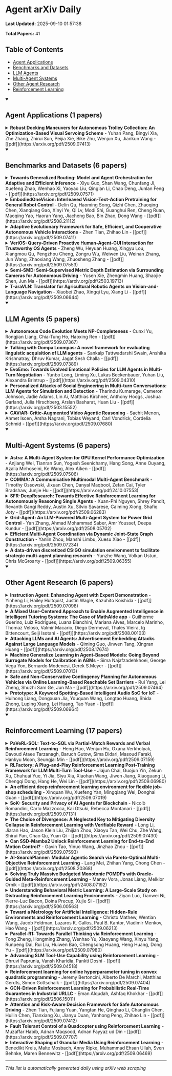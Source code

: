 # Agent arXiv Daily

**Last Updated:** 2025-09-10 01:57:38

**Total Papers:** 41

## Table of Contents

- [Agent Applications](#agent-applications)
- [Benchmarks and Datasets](#benchmarks-and-datasets)
- [LLM Agents](#llm-agents)
- [Multi-Agent Systems](#multi-agent-systems)
- [Other Agent Research](#other-agent-research)
- [Reinforcement Learning](#reinforcement-learning)

<details open>
<summary><h2>Agent Applications (1 papers)</h2></summary>

<details>
<summary><strong>Robust Docking Maneuvers for Autonomous Trolley Collection: An Optimization-Based Visual Servoing Scheme</strong> - Yuhan Pang, Bingyi Xia, Zhe Zhang, Zhirui Sun, Peijia Xie, Bike Zhu, Wenjun Xu, Jiankun Wang - [[pdf]](https://arxiv.org/pdf/2509.07413)</summary>

**Abstract:** Service robots have demonstrated significant potential for autonomous trolley collection and redistribution in public spaces like airports or warehouses to improve efficiency and reduce cost. Usually, a fully autonomous system for the collection and transportation of multiple trolleys is based on a Leader-Follower formation of mobile manipulators, where reliable docking maneuvers of the mobile base are essential to align trolleys into organized queues. However, developing a vision-based robotic docking system faces significant challenges: high precision requirements, environmental disturbances, and inherent robot constraints. To address these challenges, we propose an optimization-based Visual Servoing scheme that incorporates active infrared markers for robust feature extraction across diverse lighting conditions. This framework explicitly models nonholonomic kinematics and visibility constraints within the Hybrid Visual Servoing problem, augmented with an observer for disturbance rejection to ensure precise and stable docking. Experimental results across diverse environments demonstrate the robustness of this system, with quantitative evaluations confirming high docking accuracy.

**arXiv ID:** 2509.07413
</details>

</details>

<details open>
<summary><h2>Benchmarks and Datasets (6 papers)</h2></summary>

<details>
<summary><strong>Towards Generalized Routing: Model and Agent Orchestration for Adaptive and Efficient Inference</strong> - Xiyu Guo, Shan Wang, Chunfang Ji, Xuefeng Zhao, Wenhao Xi, Yaoyao Liu, Qinglan Li, Chao Deng, Junlan Feng - [[pdf]](https://arxiv.org/pdf/2509.07571)</summary>

**Abstract:** The rapid advancement of large language models (LLMs) and domain-specific AI agents has greatly expanded the ecosystem of AI-powered services. User queries, however, are highly diverse and often span multiple domains and task types, resulting in a complex and heterogeneous landscape. This diversity presents a fundamental routing challenge: how to accurately direct each query to an appropriate execution unit while optimizing both performance and efficiency. To address this, we propose MoMA (Mixture of Models and Agents), a generalized routing framework that integrates both LLM and agent-based routing. Built upon a deep understanding of model and agent capabilities, MoMA effectively handles diverse queries through precise intent recognition and adaptive routing strategies, achieving an optimal balance between efficiency and cost. Specifically, we construct a detailed training dataset to profile the capabilities of various LLMs under different routing model structures, identifying the most suitable tasks for each LLM. During inference, queries are dynamically routed to the LLM with the best cost-performance efficiency. We also introduce an efficient agent selection strategy based on a context-aware state machine and dynamic masking. Experimental results demonstrate that the MoMA router offers superior cost-efficiency and scalability compared to existing approaches.

**arXiv ID:** 2509.07571
</details>

<details>
<summary><strong>EmbodiedOneVision: Interleaved Vision-Text-Action Pretraining for General Robot Control</strong> - Delin Qu, Haoming Song, Qizhi Chen, Zhaoqing Chen, Xianqiang Gao, Xinyi Ye, Qi Lv, Modi Shi, Guanghui Ren, Cheng Ruan, Maoqing Yao, Haoran Yang, Jiacheng Bao, Bin Zhao, Dong Wang - [[pdf]](https://arxiv.org/pdf/2508.21112)</summary>

**Abstract:** The human ability to seamlessly perform multimodal reasoning and physical interaction in the open world is a core goal for general-purpose embodied intelligent systems. Recent vision-language-action (VLA) models, which are co-trained on large-scale robot and visual-text data, have demonstrated notable progress in general robot control. However, they still fail to achieve human-level flexibility in interleaved reasoning and interaction. In this work, introduce EO-Robotics, consists of EO-1 model and EO-Data1.5M dataset. EO-1 is a unified embodied foundation model that achieves superior performance in multimodal embodied reasoning and robot control through interleaved vision-text-action pre-training. The development of EO-1 is based on two key pillars: (i) a unified architecture that processes multimodal inputs indiscriminately (image, text, video, and action), and (ii) a massive, high-quality multimodal embodied reasoning dataset, EO-Data1.5M, which contains over 1.5 million samples with emphasis on interleaved vision-text-action comprehension. EO-1 is trained through synergies between auto-regressive decoding and flow matching denoising on EO-Data1.5M, enabling seamless robot action generation and multimodal embodied reasoning. Extensive experiments demonstrate the effectiveness of interleaved vision-text-action learning for open-world understanding and generalization, validated through a variety of long-horizon, dexterous manipulation tasks across multiple embodiments. This paper details the architecture of EO-1, the data construction strategy of EO-Data1.5M, and the training methodology, offering valuable insights for developing advanced embodied foundation models.

**arXiv ID:** 2508.21112
</details>

<details>
<summary><strong>Adaptive Evolutionary Framework for Safe, Efficient, and Cooperative Autonomous Vehicle Interactions</strong> - Zhen Tian, Zhihao Lin - [[pdf]](https://arxiv.org/pdf/2509.07411)</summary>

**Abstract:** Modern transportation systems face significant challenges in ensuring road safety, given serious injuries caused by road accidents. The rapid growth of autonomous vehicles (AVs) has prompted new traffic designs that aim to optimize interactions among AVs. However, effective interactions between AVs remains challenging due to the absence of centralized control. Besides, there is a need for balancing multiple factors, including passenger demands and overall traffic efficiency. Traditional rule-based, optimization-based, and game-theoretic approaches each have limitations in addressing these challenges. Rule-based methods struggle with adaptability and generalization in complex scenarios, while optimization-based methods often require high computational resources. Game-theoretic approaches, such as Stackelberg and Nash games, suffer from limited adaptability and potential inefficiencies in cooperative settings. This paper proposes an Evolutionary Game Theory (EGT)-based framework for AV interactions that overcomes these limitations by utilizing a decentralized and adaptive strategy evolution mechanism. A causal evaluation module (CEGT) is introduced to optimize the evolutionary rate, balancing mutation and evolution by learning from historical interactions. Simulation results demonstrate the proposed CEGT outperforms EGT and popular benchmark games in terms of lower collision rates, improved safety distances, higher speeds, and overall better performance compared to Nash and Stackelberg games across diverse scenarios and parameter settings.

**arXiv ID:** 2509.07411
</details>

<details>
<summary><strong>VeriOS: Query-Driven Proactive Human-Agent-GUI Interaction for Trustworthy OS Agents</strong> - Zheng Wu, Heyuan Huang, Xingyu Lou, Xiangmou Qu, Pengzhou Cheng, Zongru Wu, Weiwen Liu, Weinan Zhang, Jun Wang, Zhaoxiang Wang, Zhuosheng Zhang - [[pdf]](https://arxiv.org/pdf/2509.07553)</summary>

**Abstract:** With the rapid progress of multimodal large language models, operating system (OS) agents become increasingly capable of automating tasks through on-device graphical user interfaces (GUIs). However, most existing OS agents are designed for idealized settings, whereas real-world environments often present untrustworthy conditions. To mitigate risks of over-execution in such scenarios, we propose a query-driven human-agent-GUI interaction framework that enables OS agents to decide when to query humans for more reliable task completion. Built upon this framework, we introduce VeriOS-Agent, a trustworthy OS agent trained with a two-stage learning paradigm that falicitate the decoupling and utilization of meta-knowledge. Concretely, VeriOS-Agent autonomously executes actions in normal conditions while proactively querying humans in untrustworthy scenarios. Experiments show that VeriOS-Agent improves the average step-wise success rate by 20.64\% in untrustworthy scenarios over the state-of-the-art, without compromising normal performance. Analysis highlights VeriOS-Agent's rationality, generalizability, and scalability. The codes, datasets and models are available at this https URL.

**arXiv ID:** 2509.07553
</details>

<details>
<summary><strong>Semi-SMD: Semi-Supervised Metric Depth Estimation via Surrounding Cameras for Autonomous Driving</strong> - Yusen Xie, Zhengmin Huang, Shaojie Shen, Jun Ma - [[pdf]](https://arxiv.org/pdf/2503.19713)</summary>

**Abstract:** In this paper, we introduce Semi-SMD, a novel metric depth estimation framework tailored for surrounding cameras equipment in autonomous driving. In this work, the input data consists of adjacent surrounding frames and camera parameters. We propose a unified spatial-temporal-semantic fusion module to construct the visual fused features. Cross-attention components for surrounding cameras and adjacent frames are utilized to focus on metric scale information refinement and temporal feature matching. Building on this, we propose a pose estimation framework using surrounding cameras, their corresponding estimated depths, and extrinsic parameters, which effectively address the scale ambiguity in multi-camera setups. Moreover, semantic world model and monocular depth estimation world model are integrated to supervised the depth estimation, which improve the quality of depth estimation. We evaluate our algorithm on DDAD and nuScenes datasets, and the results demonstrate that our method achieves state-of-the-art performance in terms of surrounding camera based depth estimation quality. The source code will be available on this https URL.

**arXiv ID:** 2503.19713
</details>

<details>
<summary><strong>T-araVLN: Translator for Agricultural Robotic Agents on Vision-and-Language Navigation</strong> - Xiaobei Zhao, Xingqi Lyu, Xiang Li - [[pdf]](https://arxiv.org/pdf/2509.06644)</summary>

**Abstract:** Agricultural robotic agents have been becoming powerful helpers in a wide range of agricultural tasks, nevertheless, still heavily rely on manual operation or untransportable railway for movement. The AgriVLN method and the A2A benchmark pioneeringly extend Vision-and-Language Navigation (VLN) to the agricultural domain, enabling agents navigate to the target position following the natural language instructions. AgriVLN effectively understands the simple instructions, however, often misunderstands the complicated instructions. To bridge this gap, we propose the method of Translator for Agricultural Robotic Agents on Vision-and-Language Navigation (T-araVLN), in which the Instruction Translator module translates the original instruction to be both refined and precise. Being evaluated on the A2A benchmark, our T-araVLN effectively improves SR from 0.47 to 0.63 and reduces NE from 2.91m to 2.28m, demonstrating the state-of-the-art performance in the agricultural domain. Code: this https URL.

**arXiv ID:** 2509.06644
</details>

</details>

<details open>
<summary><h2>LLM Agents (5 papers)</h2></summary>

<details>
<summary><strong>Autonomous Code Evolution Meets NP-Completeness</strong> - Cunxi Yu, Rongjian Liang, Chia-Tung Ho, Haoxing Ren - [[pdf]](https://arxiv.org/pdf/2509.07367)</summary>

**Abstract:** Large language models (LLMs) have recently shown strong coding abilities, enabling not only static code generation but also iterative code self-evolving through agentic frameworks. Recently, AlphaEvolve \cite{novikov2025alphaevolve} demonstrated that LLM-based coding agents can autonomously improve algorithms and surpass human experts, with scopes limited to isolated kernels spanning hundreds of lines of code. Inspired by AlphaEvolve, we present SATLUTION, the first framework to extend LLM-based code evolution to the full repository scale, encompassing hundreds of files and tens of thousands of lines of C/C++ code. Targeting Boolean Satisfiability (SAT), the canonical NP-complete problem and a cornerstone of both theory and applications. SATLUTION orchestrates LLM agents to directly evolve solver repositories under strict correctness guarantees and distributed runtime feedback, while simultaneously self-evolving its own evolution policies and rules. Starting from SAT Competition 2024 codebases and benchmark, SATLUTION evolved solvers that decisively outperformed the human-designed winners of the SAT Competition 2025, and also surpassed both 2024 and 2025 champions on the 2024 benchmarks.

**arXiv ID:** 2509.07367
</details>

<details>
<summary><strong>Talking with Oompa Loompas: A novel framework for evaluating linguistic acquisition of LLM agents</strong> - Sankalp Tattwadarshi Swain, Anshika Krishnatray, Dhruv Kumar, Jagat Sesh Challa - [[pdf]](https://arxiv.org/pdf/2509.07389)</summary>

**Abstract:** Existing evaluation studies on linguistic competence of large language models (LLM agents) have focused primarily on vocabulary learning, morphological rule induction, syntactic generalization, pragmatic inference, and cross-linguistic transfer. However, none assess whether LLM agents can acquire a language through pattern recognition and interactive feedback, a central feature of human language acquisition. We propose a novel experimental framework in which an LLM agent is evaluated on its ability to acquire and use a newly constructed language (Tinkatongue) in conversation with a bot that understands only Tinkatongue. Our findings show that LLM agents fail to establish a conversation within 100 responses, yet they adopt distinct strategies that mirror human approaches to language learning. The results suggest a new direction for evaluation benchmarks and open pathways to model designs that learn more effectively from interactive feedback.

**arXiv ID:** 2509.07389
</details>

<details>
<summary><strong>EvoEmo: Towards Evolved Emotional Policies for LLM Agents in Multi-Turn Negotiation</strong> - Yunbo Long, Liming Xu, Lukas Beckenbauer, Yuhan Liu, Alexandra Brintrup - [[pdf]](https://arxiv.org/pdf/2509.04310)</summary>

**Abstract:** Recent research on Chain-of-Thought (CoT) reasoning in Large Language Models (LLMs) has demonstrated that agents can engage in \textit{complex}, \textit{multi-turn} negotiations, opening new avenues for agentic AI. However, existing LLM agents largely overlook the functional role of emotions in such negotiations, instead generating passive, preference-driven emotional responses that make them vulnerable to manipulation and strategic exploitation by adversarial counterparts. To address this gap, we present EvoEmo, an evolutionary reinforcement learning framework that optimizes dynamic emotional expression in negotiations. EvoEmo models emotional state transitions as a Markov Decision Process and employs population-based genetic optimization to evolve high-reward emotion policies across diverse negotiation scenarios. We further propose an evaluation framework with two baselines -- vanilla strategies and fixed-emotion strategies -- for benchmarking emotion-aware negotiation. Extensive experiments and ablation studies show that EvoEmo consistently outperforms both baselines, achieving higher success rates, higher efficiency, and increased buyer savings. This findings highlight the importance of adaptive emotional expression in enabling more effective LLM agents for multi-turn negotiation.

**arXiv ID:** 2509.04310
</details>

<details>
<summary><strong>Personalized Attacks of Social Engineering in Multi-turn Conversations: LLM Agents for Simulation and Detection</strong> - Tharindu Kumarage, Cameron Johnson, Jadie Adams, Lin Ai, Matthias Kirchner, Anthony Hoogs, Joshua Garland, Julia Hirschberg, Arslan Basharat, Huan Liu - [[pdf]](https://arxiv.org/pdf/2503.15552)</summary>

**Abstract:** The rapid advancement of conversational agents, particularly chatbots powered by Large Language Models (LLMs), poses a significant risk of social engineering (SE) attacks on social media platforms. SE detection in multi-turn, chat-based interactions is considerably more complex than single-instance detection due to the dynamic nature of these conversations. A critical factor in mitigating this threat is understanding the SE attack mechanisms through which SE attacks operate, specifically how attackers exploit vulnerabilities and how victims' personality traits contribute to their susceptibility. In this work, we propose an LLM-agentic framework, SE-VSim, to simulate SE attack mechanisms by generating multi-turn conversations. We model victim agents with varying personality traits to assess how psychological profiles influence susceptibility to manipulation. Using a dataset of over 1000 simulated conversations, we examine attack scenarios in which adversaries, posing as recruiters, funding agencies, and journalists, attempt to extract sensitive information. Based on this analysis, we present a proof of concept, SE-OmniGuard, to offer personalized protection to users by leveraging prior knowledge of the victims personality, evaluating attack strategies, and monitoring information exchanges in conversations to identify potential SE attempts.

**arXiv ID:** 2503.15552
</details>

<details>
<summary><strong>CAViAR: Critic-Augmented Video Agentic Reasoning</strong> - Sachit Menon, Ahmet Iscen, Arsha Nagrani, Tobias Weyand, Carl Vondrick, Cordelia Schmid - [[pdf]](https://arxiv.org/pdf/2509.07680)</summary>

**Abstract:** Video understanding has seen significant progress in recent years, with models' performance on perception from short clips continuing to rise. Yet, multiple recent benchmarks, such as LVBench, Neptune, and ActivityNet-RTL, show performance wanes for tasks requiring complex reasoning on videos as queries grow more complex and videos grow longer. In this work, we ask: can existing perception capabilities be leveraged to successfully perform more complex video reasoning? In particular, we develop a large language model agent given access to video modules as subagents or tools. Rather than following a fixed procedure to solve queries as in previous work such as Visual Programming, ViperGPT, and MoReVQA, the agent uses the results of each call to a module to determine subsequent steps. Inspired by work in the textual reasoning domain, we introduce a critic to distinguish between instances of successful and unsuccessful sequences from the agent. We show that the combination of our agent and critic achieve strong performance on the previously-mentioned datasets.

**arXiv ID:** 2509.07680
</details>

</details>

<details open>
<summary><h2>Multi-Agent Systems (6 papers)</h2></summary>

<details>
<summary><strong>Astra: A Multi-Agent System for GPU Kernel Performance Optimization</strong> - Anjiang Wei, Tianran Sun, Yogesh Seenichamy, Hang Song, Anne Ouyang, Azalia Mirhoseini, Ke Wang, Alex Aiken - [[pdf]](https://arxiv.org/pdf/2509.07506)</summary>

**Abstract:** GPU kernel optimization has long been a central challenge at the intersection of high-performance computing and machine learning. Efficient kernels are crucial for accelerating large language model (LLM) training and serving, yet attaining high performance typically requires extensive manual tuning. Compiler-based systems reduce some of this burden, but still demand substantial manual design and engineering effort. Recently, researchers have explored using LLMs for GPU kernel generation, though prior work has largely focused on translating high-level PyTorch modules into CUDA code. In this work, we introduce Astra, the first LLM-based multi-agent system for GPU kernel optimization. Unlike previous approaches, Astra starts from existing CUDA implementations extracted from SGLang, a widely deployed framework for serving LLMs, rather than treating PyTorch modules as the specification. Within Astra, specialized LLM agents collaborate through iterative code generation, testing, profiling, and planning to produce kernels that are both correct and high-performance. On kernels from SGLang, Astra achieves an average speedup of 1.32x using zero-shot prompting with OpenAI o4-mini. A detailed case study further demonstrates that LLMs can autonomously apply loop transformations, optimize memory access patterns, exploit CUDA intrinsics, and leverage fast math operations to yield substantial performance gains. Our work highlights multi-agent LLM systems as a promising new paradigm for GPU kernel optimization.

**arXiv ID:** 2509.07506
</details>

<details>
<summary><strong>COMMA: A Communicative Multimodal Multi-Agent Benchmark</strong> - Timothy Ossowski, Jixuan Chen, Danyal Maqbool, Zefan Cai, Tyler Bradshaw, Junjie Hu - [[pdf]](https://arxiv.org/pdf/2410.07553)</summary>

**Abstract:** The rapid advances of multimodal agents built on large foundation models have largely overlooked their potential for language-based communication between agents in collaborative tasks. This oversight presents a critical gap in understanding their effectiveness in real-world deployments, particularly when communicating with humans. Existing agentic benchmarks fail to address key aspects of inter-agent communication and collaboration, particularly in scenarios where agents have unequal access to information and must work together to achieve tasks beyond the scope of individual capabilities. To fill this gap, we introduce COMMA: a novel puzzle benchmark designed to evaluate the collaborative performance of multimodal multi-agent systems through language communication. Our benchmark features a variety of multimodal puzzles, providing a comprehensive evaluation across four key categories of agentic capability in a communicative collaboration setting. Our findings reveal surprising weaknesses in state-of-the-art models, including strong proprietary models like GPT-4o and reasoning models like o4-mini. Many chain of thought reasoning models such as R1-Onevision and LLaVA-CoT struggle to outperform even a random baseline in agent-agent collaboration, indicating a potential growth area in their communication abilities.

**arXiv ID:** 2410.07553
</details>

<details>
<summary><strong>SFR-DeepResearch: Towards Effective Reinforcement Learning for Autonomously Reasoning Single Agents</strong> - Xuan-Phi Nguyen, Shrey Pandit, Revanth Gangi Reddy, Austin Xu, Silvio Savarese, Caiming Xiong, Shafiq Joty - [[pdf]](https://arxiv.org/pdf/2509.06283)</summary>

**Abstract:** Equipping large language models (LLMs) with complex, interleaved reasoning and tool-use capabilities has become a key focus in agentic AI research, especially with recent advances in reasoning-oriented (``thinking'') models. Such capabilities are key to unlocking a number of important applications. One such application is Deep Research (DR), which requires extensive search and reasoning over many sources. Our work in this paper focuses on the development of native Autonomous Single-Agent models for DR featuring minimal web crawling and Python tool integration. Unlike multi-agent systems, where agents take up pre-defined roles and are told what to do at each step in a static workflow, an autonomous single-agent determines its next action dynamically based on context, without manual directive. While prior work has proposed training recipes for base or instruction-tuned LLMs, we focus on continual reinforcement learning (RL) of reasoning-optimized models to further enhance agentic skills while preserving reasoning ability. Towards this end, we propose a simple RL recipe with entirely synthetic data, which we apply to various open-source LLMs. Our best variant SFR-DR-20B achieves up to 28.7% on Humanity's Last Exam benchmark. In addition, we conduct key analysis experiments to provide more insights into our methodologies.

**arXiv ID:** 2509.06283
</details>

<details>
<summary><strong>Grid-Agent: An LLM-Powered Multi-Agent System for Power Grid Control</strong> - Yan Zhang, Ahmad Mohammad Saber, Amr Youssef, Deepa Kundur - [[pdf]](https://arxiv.org/pdf/2508.05702)</summary>

**Abstract:** Modern power grids face unprecedented complexity from Distributed Energy Resources (DERs), Electric Vehicles (EVs), and extreme weather, while also being increasingly exposed to cyberattacks that can trigger grid violations. This paper introduces Grid-Agent, an autonomous AI-driven framework that leverages Large Language Models (LLMs) within a multi-agent system to detect and remediate violations. Grid-Agent integrates semantic reasoning with numerical precision through modular agents: a planning agent generates coordinated action sequences using power flow solvers, while a validation agent ensures stability and safety through sandboxed execution with rollback mechanisms. To enhance scalability, the framework employs an adaptive multi-scale network representation that dynamically adjusts encoding schemes based on system size and complexity. Violation resolution is achieved through optimizing switch configurations, battery deployment, and load curtailment. Our experiments on IEEE and CIGRE benchmark networks, including the IEEE 69-bus, CIGRE MV, IEEE 30-bus test systems, demonstrate superior mitigation performance, highlighting Grid-Agent's suitability for modern smart grids requiring rapid, adaptive response.

**arXiv ID:** 2508.05702
</details>

<details>
<summary><strong>Efficient Multi-Agent Coordination via Dynamic Joint-State Graph Construction</strong> - Yanlin Zhou, Manshi Limbu, Xuesu Xiao - [[pdf]](https://arxiv.org/pdf/2509.07234)</summary>

**Abstract:** Multi-agent pathfinding (MAPF) traditionally focuses on collision avoidance, but many real-world applications require active coordination between agents to improve team performance. This paper introduces Team Coordination on Graphs with Risky Edges (TCGRE), where agents collaborate to reduce traversal costs on high-risk edges via support from teammates. We reformulate TCGRE as a 3D matching problem-mapping robot pairs, support pairs, and time steps-and rigorously prove its NP-hardness via reduction from Minimum 3D Matching. To address this complexity, (in the conference version) we proposed efficient decomposition methods, reducing the problem to tractable subproblems: Joint-State Graph (JSG): Encodes coordination as a single-agent shortest-path problem. Coordination-Exhaustive Search (CES): Optimizes support assignments via exhaustive pairing. Receding-Horizon Optimistic Cooperative A* (RHOCA*): Balances optimality and scalability via horizon-limited planning. Further in this extension, we introduce a dynamic graph construction method (Dynamic-HJSG), leveraging agent homogeneity to prune redundant states and reduce computational overhead by constructing the joint-state graph dynamically. Theoretical analysis shows Dynamic-HJSG preserves optimality while lowering complexity from exponential to polynomial in key cases. Empirical results validate scalability for large teams and graphs, with HJSG outperforming baselines greatly in runtime in different sizes and types of graphs. This work bridges combinatorial optimization and multi-agent planning, offering a principled framework for collaborative pathfinding with provable guarantees, and the key idea of the solution can be widely extended to many other collaborative optimization problems, such as MAPF.

**arXiv ID:** 2509.07234
</details>

<details>
<summary><strong>A data-driven discretized CS:GO simulation environment to facilitate strategic multi-agent planning research</strong> - Yunzhe Wang, Volkan Ustun, Chris McGroarty - [[pdf]](https://arxiv.org/pdf/2509.06355)</summary>

**Abstract:** Modern simulation environments for complex multi-agent interactions must balance high-fidelity detail with computational efficiency. We present DECOY, a novel multi-agent simulator that abstracts strategic, long-horizon planning in 3D terrains into high-level discretized simulation while preserving low-level environmental fidelity. Using Counter-Strike: Global Offensive (CS:GO) as a testbed, our framework accurately simulates gameplay using only movement decisions as tactical positioning -- without explicitly modeling low-level mechanics such as aiming and shooting. Central to our approach is a waypoint system that simplifies and discretizes continuous states and actions, paired with neural predictive and generative models trained on real CS:GO tournament data to reconstruct event outcomes. Extensive evaluations show that replays generated from human data in DECOY closely match those observed in the original game. Our publicly available simulation environment provides a valuable tool for advancing research in strategic multi-agent planning and behavior generation.

**arXiv ID:** 2509.06355
</details>

</details>

<details open>
<summary><h2>Other Agent Research (6 papers)</h2></summary>

<details>
<summary><strong>Instruction Agent: Enhancing Agent with Expert Demonstration</strong> - Yinheng Li, Hailey Hultquist, Justin Wagle, Kazuhito Koishida - [[pdf]](https://arxiv.org/pdf/2509.07098)</summary>

**Abstract:** Graphical user interface (GUI) agents have advanced rapidly but still struggle with complex tasks involving novel UI elements, long-horizon actions, and personalized trajectories. In this work, we introduce Instruction Agent, a GUI agent that leverages expert demonstrations to solve such tasks, enabling completion of otherwise difficult workflows. Given a single demonstration, the agent extracts step-by-step instructions and executes them by strictly following the trajectory intended by the user, which avoids making mistakes during execution. The agent leverages the verifier and backtracker modules further to improve robustness. Both modules are critical to understand the current outcome from each action and handle unexpected interruptions(such as pop-up windows) during execution. Our experiments show that Instruction Agent achieves a 60% success rate on a set of tasks in OSWorld that all top-ranked agents failed to complete. The Instruction Agent offers a practical and extensible framework, bridging the gap between current GUI agents and reliable real-world GUI task automation.

**arXiv ID:** 2509.07098
</details>

<details>
<summary><strong>A Mixed User-Centered Approach to Enable Augmented Intelligence in Intelligent Tutoring Systems: The Case of MathAIde app</strong> - Guilherme Guerino, Luiz Rodrigues, Luana Bianchini, Mariana Alves, Marcelo Marinho, Thomaz Veloso, Valmir Macario, Diego Dermeval, Thales Vieira, Ig Bittencourt, Seiji Isotani - [[pdf]](https://arxiv.org/pdf/2508.00103)</summary>

**Abstract:** This study explores the integration of Augmented Intelligence (AuI) in Intelligent Tutoring Systems (ITS) to address challenges in Artificial Intelligence in Education (AIED), including teacher involvement, AI reliability, and resource accessibility. We present MathAIde, an ITS that uses computer vision and AI to correct mathematics exercises from student work photos and provide feedback. The system was designed through a collaborative process involving brainstorming with teachers, high-fidelity prototyping, A/B testing, and a real-world case study. Findings emphasize the importance of a teacher-centered, user-driven approach, where AI suggests remediation alternatives while teachers retain decision-making. Results highlight efficiency, usability, and adoption potential in classroom contexts, particularly in resource-limited environments. The study contributes practical insights into designing ITSs that balance user needs and technological feasibility, while advancing AIED research by demonstrating the effectiveness of a mixed-methods, user-centered approach to implementing AuI in educational technologies.

**arXiv ID:** 2508.00103
</details>

<details>
<summary><strong>Attacking LLMs and AI Agents: Advertisement Embedding Attacks Against Large Language Models</strong> - Qiming Guo, Jinwen Tang, Xingran Huang - [[pdf]](https://arxiv.org/pdf/2508.17674)</summary>

**Abstract:** We introduce Advertisement Embedding Attacks (AEA), a new class of LLM security threats that stealthily inject promotional or malicious content into model outputs and AI agents. AEA operate through two low-cost vectors: (1) hijacking third-party service-distribution platforms to prepend adversarial prompts, and (2) publishing back-doored open-source checkpoints fine-tuned with attacker data. Unlike conventional attacks that degrade accuracy, AEA subvert information integrity, causing models to return covert ads, propaganda, or hate speech while appearing normal. We detail the attack pipeline, map five stakeholder victim groups, and present an initial prompt-based self-inspection defense that mitigates these injections without additional model retraining. Our findings reveal an urgent, under-addressed gap in LLM security and call for coordinated detection, auditing, and policy responses from the AI-safety community.

**arXiv ID:** 2508.17674
</details>

<details>
<summary><strong>Machine Generalize Learning in Agent-Based Models: Going Beyond Surrogate Models for Calibration in ABMs</strong> - Sima Najafzadehkhoei, George Vega Yon, Bernardo Modenesi, Derek S.Meyer - [[pdf]](https://arxiv.org/pdf/2509.07013)</summary>

**Abstract:** Calibrating agent-based epidemic models is computationally demanding. We present a supervised machine learning calibrator that learns the inverse mapping from epidemic time series to SIR parameters. A three-layer bidirectional LSTM ingests 60-day incidence together with population size and recovery rate, and outputs transmission probability, contact rate, and R0. Training uses a composite loss with an epidemiology-motivated consistency penalty that encourages R0 \* recovery rate to equal transmission probability \* contact rate.
In a 1000-scenario simulation study, we compare the calibrator with Approximate Bayesian Computation (likelihood-free MCMC). The method achieves lower error across all targets (MAE: R0 0.0616 vs 0.275; transmission 0.0715 vs 0.128; contact 1.02 vs 4.24), produces tighter predictive intervals with near nominal coverage, and reduces wall clock time from 77.4 s to 2.35 s per calibration. Although contact rate and transmission probability are partially nonidentifiable, the approach reproduces epidemic curves more faithfully than ABC, enabling fast and practical calibration. We evaluate it on SIR agent based epidemics generated with epiworldR and provide an implementation in R.

**arXiv ID:** 2509.07013
</details>

<details>
<summary><strong>Safe and Non-Conservative Contingency Planning for Autonomous Vehicles via Online Learning-Based Reachable Set Barriers</strong> - Rui Yang, Lei Zheng, Shuzhi Sam Ge, Jun Ma - [[pdf]](https://arxiv.org/pdf/2509.07464)</summary>

**Abstract:** Autonomous vehicles must navigate dynamically uncertain environments while balancing the safety and driving efficiency. This challenge is exacerbated by the unpredictable nature of surrounding human-driven vehicles (HVs) and perception inaccuracies, which require planners to adapt to evolving uncertainties while maintaining safe trajectories. Overly conservative planners degrade driving efficiency, while deterministic approaches may encounter serious issues and risks of failure when faced with sudden and unexpected maneuvers. To address these issues, we propose a real-time contingency trajectory optimization framework in this paper. By employing event-triggered online learning of HV control-intent sets, our method dynamically quantifies multi-modal HV uncertainties and refines the forward reachable set (FRS) incrementally. Crucially, we enforce invariant safety through FRS-based barrier constraints that ensure safety without reliance on accurate trajectory prediction of HVs. These constraints are embedded in contingency trajectory optimization and solved efficiently through consensus alternative direction method of multipliers (ADMM). The system continuously adapts to the uncertainties in HV behaviors, preserving feasibility and safety without resorting to excessive conservatism. High-fidelity simulations on highway and urban scenarios, as well as a series of real-world experiments demonstrate significant improvements in driving efficiency and passenger comfort while maintaining safety under uncertainty. The project page is available at this https URL.

**arXiv ID:** 2509.07464
</details>

<details>
<summary><strong>Prototype: A Keyword Spotting-Based Intelligent Audio SoC for IoT</strong> - Huihong Liang, Dongxuan Jia, Youquan Wang, Longtao Huang, Shida Zhong, Luping Xiang, Lei Huang, Tao Yuan - [[pdf]](https://arxiv.org/pdf/2509.06964)</summary>

**Abstract:** In this demo, we present a compact intelligent audio system-on-chip (SoC) integrated with a keyword spotting accelerator, enabling ultra-low latency, low-power, and low-cost voice interaction in Internet of Things (IoT) devices. Through algorithm-hardware co-design, the system's energy efficiency is maximized. We demonstrate the system's capabilities through a live FPGA-based prototype, showcasing stable performance and real-time voice interaction for edge intelligence applications.

**arXiv ID:** 2509.06964
</details>

</details>

<details open>
<summary><h2>Reinforcement Learning (17 papers)</h2></summary>

<details>
<summary><strong>PaVeRL-SQL: Text-to-SQL via Partial-Match Rewards and Verbal Reinforcement Learning</strong> - Heng Hao, Wenjun Hu, Oxana Verkholyak, Davoud Ataee Tarzanagh, Baruch Gutow, Sima Didari, Masoud Faraki, Hankyu Moon, Seungjai Min - [[pdf]](https://arxiv.org/pdf/2509.07159)</summary>

**Abstract:** Text-to-SQL models allow users to interact with a database more easily by generating executable SQL statements from natural-language questions. Despite recent successes on simpler databases and questions, current Text-to-SQL methods still suffer from low execution accuracy on industry-scale databases and complex questions involving domain-specific business logic. We present \emph{PaVeRL-SQL}, a framework that combines \emph{Partial-Match Rewards} and \emph{Verbal Reinforcement Learning} to drive self-improvement in reasoning language models (RLMs) for Text-to-SQL. To handle practical use cases, we adopt two pipelines: (1) a newly designed in-context learning framework with group self-evaluation (verbal-RL), using capable open- and closed-source large language models (LLMs) as backbones; and (2) a chain-of-thought (CoT) RL pipeline with a small backbone model (OmniSQL-7B) trained with a specially designed reward function and two-stage RL. These pipelines achieve state-of-the-art (SOTA) results on popular Text-to-SQL benchmarks -- Spider, Spider 2.0, and BIRD. For the industrial-level Spider2.0-SQLite benchmark, the verbal-RL pipeline achieves an execution accuracy 7.4\% higher than SOTA, and the CoT pipeline is 1.4\% higher. RL training with mixed SQL dialects yields strong, threefold gains, particularly for dialects with limited training data. Overall, \emph{PaVeRL-SQL} delivers reliable, SOTA Text-to-SQL under realistic industrial constraints. The code is available at this https URL.

**arXiv ID:** 2509.07159
</details>

<details>
<summary><strong>RLFactory: A Plug-and-Play Reinforcement Learning Post-Training Framework for LLM Multi-Turn Tool-Use</strong> - Jiajun Chai, Guojun Yin, Zekun Xu, Chuhuai Yue, Yi Jia, Siyu Xia, Xiaohan Wang, Jiwen Jiang, Xiaoguang Li, Chengqi Dong, Hang He, Wei Lin - [[pdf]](https://arxiv.org/pdf/2509.06980)</summary>

**Abstract:** Large language models excel at basic reasoning but struggle with tasks that require interaction with external tools. We present RLFactory, a plug-and-play reinforcement learning post-training framework for multi-round tool use. RLFactory tackles (i) tool-call stability and adaptability amid tool heterogeneity and interface issues via an asyncio-based asynchronous caller and a decoupled tool/training architecture, and (ii) diverse evaluation needs via a reward layer supporting rule-based, model-judgment, and tool-verification signals. It reconstructs the MDP by introducing observation markers from tool feedback, closing the loop among model, tools, and environment, and implements a generate-parse-invoke-update workflow for dynamic policy optimization. On Search-R1 with Qwen3-4B, RLFactory achieves a 0.486 test score on the Natural Questions (NQ) dataset, surpassing larger models trained with similar techniques (e.g., Qwen2.5-7B-Instruct-GRPO at 0.473), and increases training throughput by 6.8x. RLFactory provides a low-barrier, highly adaptable framework for strengthening multi-round tool use of LLMs in real-world scenarios. Code: this https URL.

**arXiv ID:** 2509.06980
</details>

<details>
<summary><strong>An efficient deep reinforcement learning environment for flexible job-shop scheduling</strong> - Xinquan Wu, Xuefeng Yan, Mingqiang Wei, Donghai Guan - [[pdf]](https://arxiv.org/pdf/2509.07019)</summary>

**Abstract:** The Flexible Job-shop Scheduling Problem (FJSP) is a classical combinatorial optimization problem that has a wide-range of applications in the real world. In order to generate fast and accurate scheduling solutions for FJSP, various deep reinforcement learning (DRL) scheduling methods have been developed. However, these methods are mainly focused on the design of DRL scheduling Agent, overlooking the modeling of DRL environment. This paper presents a simple chronological DRL environment for FJSP based on discrete event simulation and an end-to-end DRL scheduling model is proposed based on the proximal policy optimization (PPO). Furthermore, a short novel state representation of FJSP is proposed based on two state variables in the scheduling environment and a novel comprehensible reward function is designed based on the scheduling area of machines. Experimental results on public benchmark instances show that the performance of simple priority dispatching rules (PDR) is improved in our scheduling environment and our DRL scheduling model obtains competing performance compared with OR-Tools, meta-heuristic, DRL and PDR scheduling methods.

**arXiv ID:** 2509.07019
</details>

<details>
<summary><strong>SoK: Security and Privacy of AI Agents for Blockchain</strong> - Nicolò Romandini, Carlo Mazzocca, Kai Otsuki, Rebecca Montanari - [[pdf]](https://arxiv.org/pdf/2509.07131)</summary>

**Abstract:** Blockchain and smart contracts have garnered significant interest in recent years as the foundation of a decentralized, trustless digital ecosystem, thereby eliminating the need for traditional centralized authorities. Despite their central role in powering Web3, their complexity still presents significant barriers for non-expert users. To bridge this gap, Artificial Intelligence (AI)-based agents have emerged as valuable tools for interacting with blockchain environments, supporting a range of tasks, from analyzing on-chain data and optimizing transaction strategies to detecting vulnerabilities within smart contracts. While interest in applying AI to blockchain is growing, the literature still lacks a comprehensive survey that focuses specifically on the intersection with AI agents. Most of the related work only provides general considerations, without focusing on any specific domain. This paper addresses this gap by presenting the first Systematization of Knowledge dedicated to AI-driven systems for blockchain, with a special focus on their security and privacy dimensions, shedding light on their applications, limitations, and future research directions.

**arXiv ID:** 2509.07131
</details>

<details>
<summary><strong>The Choice of Divergence: A Neglected Key to Mitigating Diversity Collapse in Reinforcement Learning with Verifiable Reward</strong> - Long Li, Jiaran Hao, Jason Klein Liu, Zhijian Zhou, Xiaoyu Tan, Wei Chu, Zhe Wang, Shirui Pan, Chao Qu, Yuan Qi - [[pdf]](https://arxiv.org/pdf/2509.07430)</summary>

**Abstract:** A central paradox in fine-tuning Large Language Models (LLMs) with Reinforcement Learning with Verifiable Reward (RLVR) is the frequent degradation of multi-attempt performance (Pass@k) despite improvements in single-attempt accuracy (Pass@1). This is often accompanied by catastrophic forgetting, where models lose previously acquired skills. While various methods have been proposed, the choice and function of the divergence term have been surprisingly unexamined as a proactive solution. We argue that standard RLVR objectives -- both those using the mode-seeking reverse KL-divergence and those forgoing a divergence term entirely -- lack a crucial mechanism for knowledge retention. The reverse-KL actively accelerates this decay by narrowing the policy, while its absence provides no safeguard against the model drifting from its diverse knowledge base. We propose a fundamental shift in perspective: using the divergence term itself as the solution. Our framework, Diversity-Preserving Hybrid RL (DPH-RL), leverages mass-covering f-divergences (like forward-KL and JS-divergence) to function as a rehearsal mechanism. By continuously referencing the initial policy, this approach forces the model to maintain broad solution coverage. Extensive experiments on math and SQL generation demonstrate that DPH-RL not only resolves the Pass@k degradation but improves both Pass@1 and Pass@k in- and out-of-domain. Additionally, DPH-RL is more training-efficient because it computes f-divergence using generator functions, requiring only sampling from the initial policy and no online reference model. Our work highlights a crucial, overlooked axis for improving RLVR, demonstrating that the proper selection of a divergence measure is a powerful tool for building more general and diverse reasoning models.

**arXiv ID:** 2509.07430
</details>

<details>
<summary><strong>Can SSD-Mamba2 Unlock Reinforcement Learning for End-to-End Motion Control?</strong> - Gavin Tao, Yinuo Wang, Jinzhao Zhou - [[pdf]](https://arxiv.org/pdf/2509.07593)</summary>

**Abstract:** End-to-end reinforcement learning for motion control promises unified perception-action policies that scale across embodiments and tasks, yet most deployed controllers are either blind (proprioception-only) or rely on fusion backbones with unfavorable compute-memory trade-offs. Recurrent controllers struggle with long-horizon credit assignment, and Transformer-based fusion incurs quadratic cost in token length, limiting temporal and spatial context. We present a vision-driven cross-modal RL framework built on SSD-Mamba2, a selective state-space backbone that applies state-space duality (SSD) to enable both recurrent and convolutional scanning with hardware-aware streaming and near-linear scaling. Proprioceptive states and exteroceptive observations (e.g., depth tokens) are encoded into compact tokens and fused by stacked SSD-Mamba2 layers. The selective state-space updates retain long-range dependencies with markedly lower latency and memory use than quadratic self-attention, enabling longer look-ahead, higher token resolution, and stable training under limited compute. Policies are trained end-to-end under curricula that randomize terrain and appearance and progressively increase scene complexity. A compact, state-centric reward balances task progress, energy efficiency, and safety. Across diverse motion-control scenarios, our approach consistently surpasses strong state-of-the-art baselines in return, safety (collisions and falls), and sample efficiency, while converging faster at the same compute budget. These results suggest that SSD-Mamba2 provides a practical fusion backbone for scalable, foresightful, and efficient end-to-end motion control.

**arXiv ID:** 2509.07593
</details>

<details>
<summary><strong>AI-SearchPlanner: Modular Agentic Search via Pareto-Optimal Multi-Objective Reinforcement Learning</strong> - Lang Mei, Zhihan Yang, Chong Chen - [[pdf]](https://arxiv.org/pdf/2508.20368)</summary>

**Abstract:** Recent studies have explored integrating Large Language Models (LLMs) with search engines to leverage both the LLMs' internal pre-trained knowledge and external information. Specially, reinforcement learning (RL) has emerged as a promising paradigm for enhancing LLM reasoning through multi-turn interactions with search engines. However, existing RL-based search agents rely on a single LLM to handle both search planning and question-answering (QA) tasks in an end-to-end manner, which limits their ability to optimize both capabilities simultaneously. In practice, sophisticated AI search systems often employ a large, frozen LLM (e.g., GPT-4, DeepSeek-R1) to ensure high-quality QA. Thus, a more effective and efficient approach is to utilize a small, trainable LLM dedicated to search planning. In this paper, we propose \textbf{AI-SearchPlanner}, a novel reinforcement learning framework designed to enhance the performance of frozen QA models by focusing on search planning. Specifically, our approach introduces three key innovations: 1) Decoupling the Architecture of the Search Planner and Generator, 2) Dual-Reward Alignment for Search Planning, and 3) Pareto Optimization of Planning Utility and Cost, to achieve the objectives. Extensive experiments on real-world datasets demonstrate that AI SearchPlanner outperforms existing RL-based search agents in both effectiveness and efficiency, while exhibiting strong generalization capabilities across diverse frozen QA models and data domains.

**arXiv ID:** 2508.20368
</details>

<details>
<summary><strong>Solving Truly Massive Budgeted Monotonic POMDPs with Oracle-Guided Meta-Reinforcement Learning</strong> - Manav Vora, Jonas Liang, Melkior Ornik - [[pdf]](https://arxiv.org/pdf/2408.07192)</summary>

**Abstract:** Monotonic Partially Observable Markov Decision Processes (POMDPs), where the system state progressively decreases until a restorative action is performed, can be used to model sequential repair problems effectively. This paper considers the problem of solving budget-constrained multi-component monotonic POMDPs, where a finite budget limits the maximal number of restorative actions. For a large number of components, solving such a POMDP using current methods is computationally intractable due to the exponential growth in the state space with an increasing number of components. To address this challenge, we propose a two-step approach. Since the individual components of a budget-constrained multi-component monotonic POMDP are only connected via the shared budget, we first approximate the optimal budget allocation among these components using an approximation of each component POMDP's optimal value function which is obtained through a random forest model. Subsequently, we introduce an oracle-guided meta-trained Proximal Policy Optimization (PPO) algorithm to solve each of the independent budget-constrained single-component monotonic POMDPs. The oracle policy is obtained by performing value iteration on the corresponding monotonic Markov Decision Process (MDP). This two-step method provides scalability in solving truly massive multi-component monotonic POMDPs. To demonstrate the efficacy of our approach, we consider a real-world maintenance scenario that involves inspection and repair of an administrative building by a team of agents within a maintenance budget. Finally, we perform a computational complexity analysis for a varying number of components to show the scalability of the proposed approach.

**arXiv ID:** 2408.07192
</details>

<details>
<summary><strong>Understanding Behavioral Metric Learning: A Large-Scale Study on Distracting Reinforcement Learning Environments</strong> - Ziyan Luo, Tianwei Ni, Pierre-Luc Bacon, Doina Precup, Xujie Si - [[pdf]](https://arxiv.org/pdf/2506.00563)</summary>

**Abstract:** A key approach to state abstraction is approximating behavioral metrics (notably, bisimulation metrics) in the observation space and embedding these learned distances in the representation space. While promising for robustness to task-irrelevant noise, as shown in prior work, accurately estimating these metrics remains challenging, requiring various design choices that create gaps between theory and practice. Prior evaluations focus mainly on final returns, leaving the quality of learned metrics and the source of performance gains unclear. To systematically assess how metric learning works in deep reinforcement learning (RL), we evaluate five recent approaches, unified conceptually as isometric embeddings with varying design choices. We benchmark them with baselines across 20 state-based and 14 pixel-based tasks, spanning 370 task configurations with diverse noise settings. Beyond final returns, we introduce the evaluation of a denoising factor to quantify the encoder's ability to filter distractions. To further isolate the effect of metric learning, we propose and evaluate an isolated metric estimation setting, in which the encoder is influenced solely by the metric loss. Finally, we release an open-source, modular codebase to improve reproducibility and support future research on metric learning in deep RL.

**arXiv ID:** 2506.00563
</details>

<details>
<summary><strong>Toward a Metrology for Artificial Intelligence: Hidden-Rule Environments and Reinforcement Learning</strong> - Christo Mathew, Wentian Wang, Jacob Feldman, Lazaros K. Gallos, Paul B. Kantor, Vladimir Menkov, Hao Wang - [[pdf]](https://arxiv.org/pdf/2509.06213)</summary>

**Abstract:** We investigate reinforcement learning in the Game Of Hidden Rules (GOHR) environment, a complex puzzle in which an agent must infer and execute hidden rules to clear a 6$\times$6 board by placing game pieces into buckets. We explore two state representation strategies, namely Feature-Centric (FC) and Object-Centric (OC), and employ a Transformer-based Advantage Actor-Critic (A2C) algorithm for training. The agent has access only to partial observations and must simultaneously infer the governing rule and learn the optimal policy through experience. We evaluate our models across multiple rule-based and trial-list-based experimental setups, analyzing transfer effects and the impact of representation on learning efficiency.

**arXiv ID:** 2509.06213
</details>

<details>
<summary><strong>Parallel-R1: Towards Parallel Thinking via Reinforcement Learning</strong> - Tong Zheng, Hongming Zhang, Wenhao Yu, Xiaoyang Wang, Xinyu Yang, Runpeng Dai, Rui Liu, Huiwen Bao, Chengsong Huang, Heng Huang, Dong Yu - [[pdf]](https://arxiv.org/pdf/2509.07980)</summary>

**Abstract:** Parallel thinking has emerged as a novel approach for enhancing the reasoning capabilities of large language models (LLMs) by exploring multiple reasoning paths concurrently. However, activating such capabilities through training remains challenging, as existing methods predominantly rely on supervised fine-tuning (SFT) over synthetic data, which encourages teacher-forced imitation rather than exploration and generalization. Different from them, we propose \textbf{Parallel-R1}, the first reinforcement learning (RL) framework that enables parallel thinking behaviors for complex real-world reasoning tasks. Our framework employs a progressive curriculum that explicitly addresses the cold-start problem in training parallel thinking with RL. We first use SFT on prompt-generated trajectories from easier tasks to instill the parallel thinking ability, then transition to RL to explore and generalize this skill on harder problems. Experiments on various math benchmarks, including MATH, AMC23, and AIME, show that Parallel-R1 successfully instills parallel thinking, leading to 8.4% accuracy improvements over the sequential thinking model trained directly on challenging tasks with RL. Further analysis reveals a clear shift in the model's thinking behavior: at an early stage, it uses parallel thinking as an exploration strategy, while in a later stage, it uses the same capability for multi-perspective verification. Most significantly, we validate parallel thinking as a \textbf{mid-training exploration scaffold}, where this temporary exploratory phase unlocks a higher performance ceiling after RL, yielding a 42.9% improvement over the baseline on AIME25. Our model, data, and code will be open-source at this https URL.

**arXiv ID:** 2509.07980
</details>

<details>
<summary><strong>Advancing SLM Tool-Use Capability using Reinforcement Learning</strong> - Dhruvi Paprunia, Vansh Kharidia, Pankti Doshi - [[pdf]](https://arxiv.org/pdf/2509.04518)</summary>

**Abstract:** In an era where tool-augmented AI agents are becoming increasingly vital, our findings highlight the ability of Group Relative Policy Optimization (GRPO) to empower SLMs, which are traditionally constrained in tool use. The ability to use tools effectively has become a defining feature of Large Language Models (LLMs), allowing them to access external data and internal resources. As AI agents grow more sophisticated, tool-use capabilities have become indispensable. While LLMs have made significant progress in this area, Small Language Models (SLMs) still face challenges in accurately integrating tool use, especially in resource-constrained settings.
This study investigates how Reinforcement Learning, specifically Group Relative Policy Optimization (GRPO), can enhance the tool-use accuracy of SLMs. By designing a well-defined reward system that reinforces structured JSON output, correct tool selection, and precise parameter usage, we demonstrate that GRPO enables SLMs to achieve significant improvements in tool-use capabilities (function calling/JSON output). Our approach provides a computationally efficient training method that enhances SLMs practical deployment in real-world AI applications.

**arXiv ID:** 2509.04518
</details>

<details>
<summary><strong>Reinforcement learning for online hyperparameter tuning in convex quadratic programming</strong> - Jeremy Bertoncini, Alberto De Marchi, Matthias Gerdts, Simon Gottschalk - [[pdf]](https://arxiv.org/pdf/2509.07404)</summary>

**Abstract:** Quadratic programming is a workhorse of modern nonlinear optimization, control, and data science. Although regularized methods offer convergence guarantees under minimal assumptions on the problem data, they can exhibit the slow tail-convergence typical of first-order schemes, thus requiring many iterations to achieve high-accuracy solutions. Moreover, hyperparameter tuning significantly impacts on the solver performance but how to find an appropriate parameter configuration remains an elusive research question. To address these issues, we explore how data-driven approaches can accelerate the solution process. Aiming at high-accuracy solutions, we focus on a stabilized interior-point solver and carefully handle its two-loop flow and control parameters. We will show that reinforcement learning can make a significant contribution to facilitating the solver tuning and to speeding up the optimization process. Numerical experiments demonstrate that, after a lightweight training, the learned policy generalizes well to different problem classes with varying dimensions and to various solver configurations.

**arXiv ID:** 2509.07404
</details>

<details>
<summary><strong>GCN-Driven Reinforcement Learning for Probabilistic Real-Time Guarantees in Industrial URLLC</strong> - Eman Alqudah, Ashfaq Khokhar - [[pdf]](https://arxiv.org/pdf/2506.15011)</summary>

**Abstract:** Ensuring packet-level communication quality is vital for ultra-reliable, low-latency communications (URLLC) in large-scale industrial wireless networks. We enhance the Local Deadline Partition (LDP) algorithm by introducing a Graph Convolutional Network (GCN) integrated with a Deep Q-Network (DQN) reinforcement learning framework for improved interference coordination in multi-cell, multi-channel networks. Unlike LDP's static priorities, our approach dynamically learns link priorities based on real-time traffic demand, network topology, remaining transmission opportunities, and interference patterns. The GCN captures spatial dependencies, while the DQN enables adaptive scheduling decisions through reward-guided exploration. Simulation results show that our GCN-DQN model achieves mean SINR improvements of 179.6\%, 197.4\%, and 175.2\% over LDP across three network configurations. Additionally, the GCN-DQN model demonstrates mean SINR improvements of 31.5\%, 53.0\%, and 84.7\% over our previous CNN-based approach across the same configurations. These results underscore the effectiveness of our GCN-DQN model in addressing complex URLLC requirements with minimal overhead and superior network performance.

**arXiv ID:** 2506.15011
</details>

<details>
<summary><strong>Attention and Risk-Aware Decision Framework for Safe Autonomous Driving</strong> - Zhen Tian, Fujiang Yuan, Yangfan He, Qinghao Li, Changlin Chen, Huilin Chen, Tianxiang Xu, Jianyu Duan, Yanhong Peng, Zhihao Lin - [[pdf]](https://arxiv.org/pdf/2509.07412)</summary>

**Abstract:** Autonomous driving has attracted great interest due to its potential capability in full-unsupervised driving. Model-based and learning-based methods are widely used in autonomous driving. Model-based methods rely on pre-defined models of the environment and may struggle with unforeseen events. Proximal policy optimization (PPO), an advanced learning-based method, can adapt to the above limits by learning from interactions with the environment. However, existing PPO faces challenges with poor training results, and low training efficiency in long sequences. Moreover, the poor training results are equivalent to collisions in driving tasks. To solve these issues, this paper develops an improved PPO by introducing the risk-aware mechanism, a risk-attention decision network, a balanced reward function, and a safety-assisted mechanism. The risk-aware mechanism focuses on highlighting areas with potential collisions, facilitating safe-driving learning of the PPO. The balanced reward function adjusts rewards based on the number of surrounding vehicles, promoting efficient exploration of the control strategy during training. Additionally, the risk-attention network enhances the PPO to hold channel and spatial attention for the high-risk areas of input images. Moreover, the safety-assisted mechanism supervises and prevents the actions with risks of collisions during the lane keeping and lane changing. Simulation results on a physical engine demonstrate that the proposed algorithm outperforms benchmark algorithms in collision avoidance, achieving higher peak reward with less training time, and shorter driving time remaining on the risky areas among multiple testing traffic flow scenarios.

**arXiv ID:** 2509.07412
</details>

<details>
<summary><strong>Fault Tolerant Control of a Quadcopter using Reinforcement Learning</strong> - Muzaffar Habib, Adnan Maqsood, Adnan Fayyaz ud Din - [[pdf]](https://arxiv.org/pdf/2509.07707)</summary>

**Abstract:** This study presents a novel reinforcement learning (RL)-based control framework aimed at enhancing the safety and robustness of the quadcopter, with a specific focus on resilience to in-flight one propeller failure. Addressing the critical need of a robust control strategy for maintaining a desired altitude for the quadcopter to safe the hardware and the payload in physical applications. The proposed framework investigates two RL methodologies Dynamic Programming (DP) and Deep Deterministic Policy Gradient (DDPG), to overcome the challenges posed by the rotor failure mechanism of the quadcopter. DP, a model-based approach, is leveraged for its convergence guarantees, despite high computational demands, whereas DDPG, a model-free technique, facilitates rapid computation but with constraints on solution duration. The research challenge arises from training RL algorithms on large dimensions and action domains. With modifications to the existing DP and DDPG algorithms, the controllers were trained not only to cater for large continuous state and action domain and also achieve a desired state after an inflight propeller failure. To verify the robustness of the proposed control framework, extensive simulations were conducted in a MATLAB environment across various initial conditions and underscoring its viability for mission-critical quadcopter applications. A comparative analysis was performed between both RL algorithms and their potential for applications in faulty aerial systems.

**arXiv ID:** 2509.07707
</details>

<details>
<summary><strong>Interactive Shaping of Granular Media Using Reinforcement Learning</strong> - Benedikt Kreis, Malte Mosbach, Anny Ripke, Muhammad Ehsan Ullah, Sven Behnke, Maren Bennewitz - [[pdf]](https://arxiv.org/pdf/2509.06469)</summary>

**Abstract:** Autonomous manipulation of granular media, such as sand, is crucial for applications in construction, excavation, and additive manufacturing. However, shaping granular materials presents unique challenges due to their high-dimensional configuration space and complex dynamics, where traditional rule-based approaches struggle without extensive engineering efforts. Reinforcement learning (RL) offers a promising alternative by enabling agents to learn adaptive manipulation strategies through trial and error. In this work, we present an RL framework that enables a robotic arm with a cubic end-effector and a stereo camera to shape granular media into desired target structures. We show the importance of compact observations and concise reward formulations for the large configuration space, validating our design choices with an ablation study. Our results demonstrate the effectiveness of the proposed approach for the training of visual policies that manipulate granular media including their real-world deployment, significantly outperforming two baseline approaches in terms of target shape accuracy.

**arXiv ID:** 2509.06469
</details>

</details>

---

*This list is automatically generated daily using arXiv web scraping*
